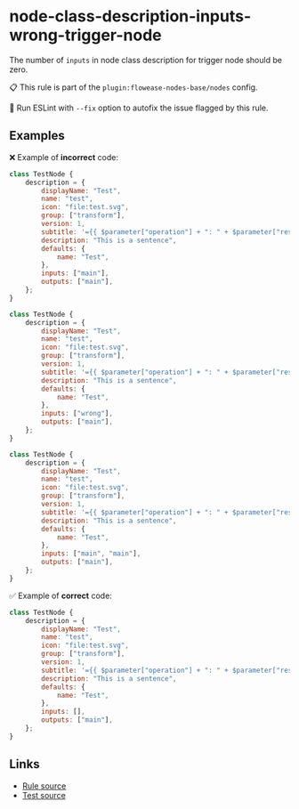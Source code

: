 [//]: # "File generated from a template. Do not edit this file directly."

# node-class-description-inputs-wrong-trigger-node

The number of `inputs` in node class description for trigger node should be zero.

📋 This rule is part of the `plugin:flowease-nodes-base/nodes` config.

🔧 Run ESLint with `--fix` option to autofix the issue flagged by this rule.

## Examples

❌ Example of **incorrect** code:

```js
class TestNode {
	description = {
		displayName: "Test",
		name: "test",
		icon: "file:test.svg",
		group: ["transform"],
		version: 1,
		subtitle: '={{ $parameter["operation"] + ": " + $parameter["resource"] }}',
		description: "This is a sentence",
		defaults: {
			name: "Test",
		},
		inputs: ["main"],
		outputs: ["main"],
	};
}

class TestNode {
	description = {
		displayName: "Test",
		name: "test",
		icon: "file:test.svg",
		group: ["transform"],
		version: 1,
		subtitle: '={{ $parameter["operation"] + ": " + $parameter["resource"] }}',
		description: "This is a sentence",
		defaults: {
			name: "Test",
		},
		inputs: ["wrong"],
		outputs: ["main"],
	};
}

class TestNode {
	description = {
		displayName: "Test",
		name: "test",
		icon: "file:test.svg",
		group: ["transform"],
		version: 1,
		subtitle: '={{ $parameter["operation"] + ": " + $parameter["resource"] }}',
		description: "This is a sentence",
		defaults: {
			name: "Test",
		},
		inputs: ["main", "main"],
		outputs: ["main"],
	};
}
```

✅ Example of **correct** code:

```js
class TestNode {
	description = {
		displayName: "Test",
		name: "test",
		icon: "file:test.svg",
		group: ["transform"],
		version: 1,
		subtitle: '={{ $parameter["operation"] + ": " + $parameter["resource"] }}',
		description: "This is a sentence",
		defaults: {
			name: "Test",
		},
		inputs: [],
		outputs: ["main"],
	};
}
```

## Links

- [Rule source](../../lib/rules/node-class-description-inputs-wrong-trigger-node.ts)
- [Test source](../../tests/node-class-description-inputs-wrong-trigger-node.test.ts)
